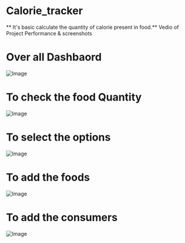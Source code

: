 # Calorie_tracker
** It's basic calculate the quantity of calorie present in food.**
Vedio of Project Performance & screenshots


# Over all Dashbaord

![Image](https://github.com/user-attachments/assets/6170e6a1-baa7-4116-98bd-730d3876ea87)

# To check the food Quantity

![Image](https://github.com/user-attachments/assets/6d85bfaa-7cbf-476b-adda-bdf326d7c918)


# To select the options

![Image](https://github.com/user-attachments/assets/a535c136-3977-4cbb-9697-4e4dc42bdbc0)


# To add the foods

![Image](https://github.com/user-attachments/assets/f7d8cb71-63c4-436f-8a13-2da61542aac2)

# To add the consumers


![Image](https://github.com/user-attachments/assets/6683e042-e89e-4f2b-8fce-d049ff9d5960)








